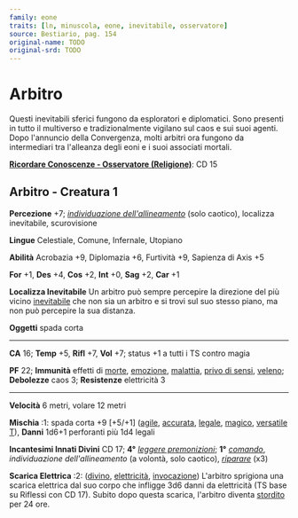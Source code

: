```yaml
---
family: eone
traits: [ln, minuscola, eone, inevitabile, osservatore]
source: Bestiario, pag. 154
original-name: TODO
original-srd: TODO
---
```


# Arbitro

Questi inevitabili sferici fungono da esploratori e diplomatici. Sono presenti
in tutto il multiverso e tradizionalmente vigilano sul caos e sui suoi agenti.
Dopo l'annuncio della Convergenza, molti arbitri ora fungono da intermediari tra
l'alleanza degli eoni e i suoi associati mortali.

**[Ricordare Conoscenze - Osservatore (Religione)](/azioni/abilita/ricordare-conoscenze)**:
CD 15

## Arbitro - Creatura 1

**Percezione** +7;
_[individuazione dell'allineamento](/incantesimi/individuazione-dellallineamento)_
(solo caotico), localizza inevitabile, scurovisione

**Lingue** Celestiale, Comune, Infernale, Utopiano

**Abilità** Acrobazia +9, Diplomazia +6, Furtività +9, Sapienza di Axis +5

**For** +1, **Des** +4, **Cos** +2, **Int** +0, **Sag** +2, **Car** +1

**Localizza Inevitabile** Un arbitro può sempre percepire la direzione del più
vicino [inevitabile](/tratti/inevitabile) che non sia un arbitro e si trovi sul
suo stesso piano, ma non può percepire la sua distanza.

**Oggetti** spada corta

---

**CA** 16; **Temp** +5, **Rifl** +7, **Vol** +7; status +1 a tutti i TS contro
magia

**PF** 22; **Immunità** effetti di [morte](/tratti/morte),
[emozione](/tratti/emozione), [malattia](/tratti/malattia),
[privo di sensi](/condizioni/privo-di-sensi), [veleno](/tratti/veleno);
**Debolezze** caos 3; **Resistenze** elettricità 3

---

**Velocità** 6 metri, volare 12 metri

**Mischia** :1: spada corta +9 \[+5/+1] ([agile](/tratti/agile),
[accurata](/tratti/accurata), [legale](/tratti/legale),
[magico](/tratti/magico), [versatile T](/tratti/versatile)), **Danni** 1d6+1
perforanti più 1d4 legali

**Incantesimi Innati Divini** CD 17; **4°**
_[leggere premonizioni](/incantesimi/leggere-premonizioni)_; **1°**
_[comando](/incantesimi/comando)_, _individuazione dell'allineamento_ (a
volontà, solo caotico), _[riparare](/incantesimi/riparare)_ (x3)

**Scarica Elettrica** :2: ([divino](/tratti/divino),
[elettricità](/tratti/elettricita), [invocazione](/tratti/invocazione))
L'arbitro sprigiona una scarica elettrica dal suo corpo che infligge 3d6 danni
da elettricità (TS base su Riflessi con CD 17). Subito dopo questa scarica,
l'arbitro diventa [stordito](/condizioni/stordito) per 24 ore.
